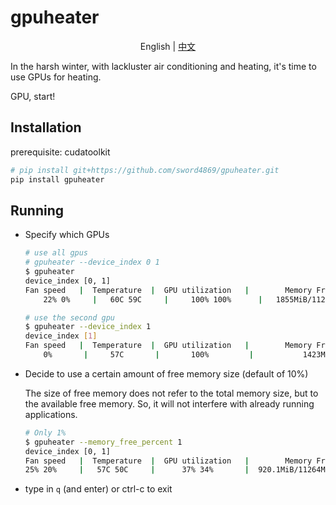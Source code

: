 # gpuheater

<p align="center"> English | <a href="README_zh_Hans.md">中文</a></p>

In the harsh winter, with lackluster air conditioning and heating, it's time to use GPUs for heating.

GPU, start!

## Installation

prerequisite: cudatoolkit

```bash
# pip install git+https://github.com/sword4869/gpuheater.git
pip install gpuheater
```

## Running

- Specify which GPUs
    ```bash
    # use all gpus
    # gpuheater --device_index 0 1
    $ gpuheater
    device_index [0, 1]
    Fan speed   |  Temperature  |  GPU utilization   |        Memory Free/Memory Total        
        22% 0%     |   60C 59C     |     100% 100%      |   1855MiB/11264MiB 1423MiB/11264MiB    

    # use the second gpu
    $ gpuheater --device_index 1
    device_index [1]
    Fan speed   |  Temperature  |  GPU utilization   |        Memory Free/Memory Total        
        0%       |     57C       |       100%         |           1423MiB/11264MiB
    ```
- Decide to use a certain amount of free memory size (default of 10%)
    
    The size of free memory does not refer to the total memory size, but to the available free memory. So, it will not interfere with already running applications.

    ```bash
    # Only 1%
    $ gpuheater --memory_free_percent 1 
    device_index [0, 1]
    Fan speed   |  Temperature  |  GPU utilization   |        Memory Free/Memory Total        
    25% 20%     |   57C 50C     |      37% 34%       |  920.1MiB/11264MiB 442.9MiB/11264MiB    
    ```

- type in `q` (and enter) or ctrl-c to exit